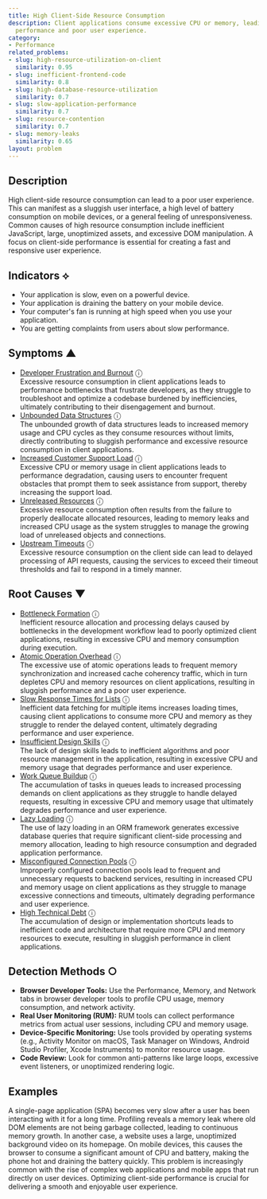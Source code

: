 ```yaml
---
title: High Client-Side Resource Consumption
description: Client applications consume excessive CPU or memory, leading to sluggish
  performance and poor user experience.
category:
- Performance
related_problems:
- slug: high-resource-utilization-on-client
  similarity: 0.95
- slug: inefficient-frontend-code
  similarity: 0.8
- slug: high-database-resource-utilization
  similarity: 0.7
- slug: slow-application-performance
  similarity: 0.7
- slug: resource-contention
  similarity: 0.7
- slug: memory-leaks
  similarity: 0.65
layout: problem
---
```


## Description
High client-side resource consumption can lead to a poor user experience. This can manifest as a sluggish user interface, a high level of battery consumption on mobile devices, or a general feeling of unresponsiveness. Common causes of high resource consumption include inefficient JavaScript, large, unoptimized assets, and excessive DOM manipulation. A focus on client-side performance is essential for creating a fast and responsive user experience.

## Indicators ⟡
- Your application is slow, even on a powerful device.
- Your application is draining the battery on your mobile device.
- Your computer's fan is running at high speed when you use your application.
- You are getting complaints from users about slow performance.

## Symptoms ▲
- [Developer Frustration and Burnout](developer-frustration-and-burnout.md) <span class="info-tooltip" title="Confidence: 0.436, Strength: 0.652">ⓘ</span>
<br/>  Excessive resource consumption in client applications leads to performance bottlenecks that frustrate developers, as they struggle to troubleshoot and optimize a codebase burdened by inefficiencies, ultimately contributing to their disengagement and burnout.
- [Unbounded Data Structures](unbounded-data-structures.md) <span class="info-tooltip" title="Confidence: 0.391, Strength: 0.659">ⓘ</span>
<br/>  The unbounded growth of data structures leads to increased memory usage and CPU cycles as they consume resources without limits, directly contributing to sluggish performance and excessive resource consumption in client applications.
- [Increased Customer Support Load](increased-customer-support-load.md) <span class="info-tooltip" title="Confidence: 0.388, Strength: 0.650">ⓘ</span>
<br/>  Excessive CPU or memory usage in client applications leads to performance degradation, causing users to encounter frequent obstacles that prompt them to seek assistance from support, thereby increasing the support load.
- [Unreleased Resources](unreleased-resources.md) <span class="info-tooltip" title="Confidence: 0.360, Strength: 0.685">ⓘ</span>
<br/>  Excessive resource consumption often results from the failure to properly deallocate allocated resources, leading to memory leaks and increased CPU usage as the system struggles to manage the growing load of unreleased objects and connections.
- [Upstream Timeouts](upstream-timeouts.md) <span class="info-tooltip" title="Confidence: 0.345, Strength: 0.551">ⓘ</span>
<br/>  Excessive resource consumption on the client side can lead to delayed processing of API requests, causing the services to exceed their timeout thresholds and fail to respond in a timely manner.

## Root Causes ▼
- [Bottleneck Formation](bottleneck-formation.md) <span class="info-tooltip" title="Confidence: 0.379, Strength: 0.912">ⓘ</span>
<br/>  Inefficient resource allocation and processing delays caused by bottlenecks in the development workflow lead to poorly optimized client applications, resulting in excessive CPU and memory consumption during execution.
- [Atomic Operation Overhead](atomic-operation-overhead.md) <span class="info-tooltip" title="Confidence: 0.343, Strength: 0.903">ⓘ</span>
<br/>  The excessive use of atomic operations leads to frequent memory synchronization and increased cache coherency traffic, which in turn depletes CPU and memory resources on client applications, resulting in sluggish performance and a poor user experience.
- [Slow Response Times for Lists](slow-response-times-for-lists.md) <span class="info-tooltip" title="Confidence: 0.330, Strength: 0.929">ⓘ</span>
<br/>  Inefficient data fetching for multiple items increases loading times, causing client applications to consume more CPU and memory as they struggle to render the delayed content, ultimately degrading performance and user experience.
- [Insufficient Design Skills](insufficient-design-skills.md) <span class="info-tooltip" title="Confidence: 0.328, Strength: 0.945">ⓘ</span>
<br/>  The lack of design skills leads to inefficient algorithms and poor resource management in the application, resulting in excessive CPU and memory usage that degrades performance and user experience.
- [Work Queue Buildup](work-queue-buildup.md) <span class="info-tooltip" title="Confidence: 0.325, Strength: 0.908">ⓘ</span>
<br/>  The accumulation of tasks in queues leads to increased processing demands on client applications as they struggle to handle delayed requests, resulting in excessive CPU and memory usage that ultimately degrades performance and user experience.
- [Lazy Loading](lazy-loading.md) <span class="info-tooltip" title="Confidence: 0.309, Strength: 0.890">ⓘ</span>
<br/>  The use of lazy loading in an ORM framework generates excessive database queries that require significant client-side processing and memory allocation, leading to high resource consumption and degraded application performance.
- [Misconfigured Connection Pools](misconfigured-connection-pools.md) <span class="info-tooltip" title="Confidence: 0.306, Strength: 0.857">ⓘ</span>
<br/>  Improperly configured connection pools lead to frequent and unnecessary requests to backend services, resulting in increased CPU and memory usage on client applications as they struggle to manage excessive connections and timeouts, ultimately degrading performance and user experience.
- [High Technical Debt](high-technical-debt.md) <span class="info-tooltip" title="Confidence: 0.306, Strength: 0.856">ⓘ</span>
<br/>  The accumulation of design or implementation shortcuts leads to inefficient code and architecture that require more CPU and memory resources to execute, resulting in sluggish performance in client applications.

## Detection Methods ○

- **Browser Developer Tools:** Use the Performance, Memory, and Network tabs in browser developer tools to profile CPU usage, memory consumption, and network activity.
- **Real User Monitoring (RUM):** RUM tools can collect performance metrics from actual user sessions, including CPU and memory usage.
- **Device-Specific Monitoring:** Use tools provided by operating systems (e.g., Activity Monitor on macOS, Task Manager on Windows, Android Studio Profiler, Xcode Instruments) to monitor resource usage.
- **Code Review:** Look for common anti-patterns like large loops, excessive event listeners, or unoptimized rendering logic.

## Examples
A single-page application (SPA) becomes very slow after a user has been interacting with it for a long time. Profiling reveals a memory leak where old DOM elements are not being garbage collected, leading to continuous memory growth. In another case, a website uses a large, unoptimized background video on its homepage. On mobile devices, this causes the browser to consume a significant amount of CPU and battery, making the phone hot and draining the battery quickly. This problem is increasingly common with the rise of complex web applications and mobile apps that run directly on user devices. Optimizing client-side performance is crucial for delivering a smooth and enjoyable user experience.
